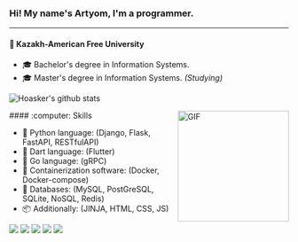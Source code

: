 ### Hi! My name's Artyom, I'm a programmer.
***

#### :school: Kazakh-American Free University
- :mortar_board: Bachelor's degree in Information Systems. 
- :mortar_board:  Master's degree in Information Systems. *(Studying)*

![Hoasker's github stats](https://github-readme-stats.vercel.app/api?username=hoasker&show_icons=true&title_color=fff&icon_color=79ff97&text_color=9f9f9f&bg_color=0d1017)

<img align="right" height="200px" alt="GIF" src="https://miro.medium.com/max/2160/1*9S3JhMtLGiacpNpziWGN1A.gif" />
#### :computer: Skills

* :snake: Python language: (Django, Flask, FastAPI, RESTfulAPI)
* :dart: Dart language: (Flutter)
* :rabbit: Go language: (gRPC)
* :whale: Containerization software: (Docker, Docker-compose)
* :book: Databases: (MySQL, PostGreSQL, SQLite, NoSQL, Redis)
* :package: Additionally: (JINJA, HTML, CSS, JS)

![](https://img.shields.io/badge/OS-Arch_Linux-informational?style=flat&logo=arch&logoColor=white&color=red)
![](https://img.shields.io/badge/Editor-VS_Code-informational?style=flat&logo=arch&logoColor=white&color=red)
![](https://img.shields.io/badge/Code-Python-informational?style=flat&logo=arch&logoColor=white&color=red)
![](https://img.shields.io/badge/Code-Dart-informational?style=flat&logo=arch&logoColor=white&color=red)
![](https://img.shields.io/badge/Code-Go-informational?style=flat&logo=arch&logoColor=white&color=red)
